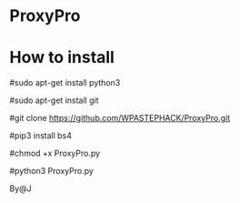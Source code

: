 # ProxyPro
# How to install

#sudo apt-get install python3

#sudo apt-get install git

#git clone https://github.com/WPASTEPHACK/ProxyPro.git

#pip3 install bs4

#chmod +x ProxyPro.py

#python3 ProxyPro.py

By@J
